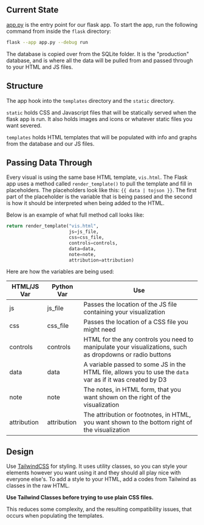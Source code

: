 ## Current State
[app.py](./app.py) is the entry point for our flask app.
To start the app, run the following command from inside the `flask` directory:

```bash
flask --app app.py --debug run
```
The database is copied over from the SQLite folder.
It is the "production" database, and is where all the data will be pulled from and passed through to your HTML and JS files.

## Structure
The app hook into the `templates` directory and the `static` directory.

`static` holds CSS and Javascript files that will be statically served when the flask app is run.
It also holds images and icons or whatever static files you want severed.

`templates` holds HTML templates that will be populated with info and graphs from the database and our JS files.

## Passing Data Through
Every visual is using the same base HTML template, `vis.html`.
The Flask app uses a method called `render_template()` to pull the template and fill in placeholders.
The placeholders look like this: `{{ data | tojson }}`.
The first part of the placeholder is the variable that is being passed and the second is how it should be interpreted when being added to the HTML.

Below is an example of what full method call looks like:

```python
return render_template("vis.html", 
                       js=js_file,
                       css=css_file,
                       controls=controls,
                       data=data,
                       note=note,
                       attribution=attribution)
```

Here are how the variables are being used:

| HTML/JS Var | Python Var  | Use |
| ---         | ---         | --- |
| js          | js_file     | Passes the location of the JS file containing your visualization
| css         | css_file    | Passes the location of a CSS file you might need
| controls    | controls    | HTML for the any controls you need to manipulate your visualizations, such as dropdowns or radio buttons
| data        | data        | A variable passed to some JS in the HTML file, allows you to use the `data` var as if it was created by D3
| note        | note        | The notes, in HTML form, that you want shown on the right of the visualization
| attribution | attribution | The attribution or footnotes, in HTML, you want shown to the bottom right of the visualization


## Design
Use [TailwindCSS](https://tailwindcss.com) for styling.
It uses utility classes, so you can style your elements however you want using it and they should all play nice with everyone else's.
To add a style to your HTML, add a codes from Tailwind as classes in the raw HTML.

**Use Tailwind Classes before trying to use plain CSS files.**

This reduces some complexity, and the resulting compatibility issues, that occurs when populating the templates.
